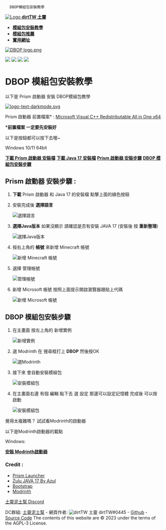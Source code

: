       DBOP模組包安裝教學             

 [![Logo](img/logo.png) **dirtTW 土靈**](./)

*   [**模組包安裝教學**](#)
*   [**模組包推薦**](./modpack-recommended/)
*   [**實用網址**](./useful-link/)

[![DBOP logo.png](https://github.com/yichifauzi/DBOP/blob/main/DBOP%20banner.png?raw=true)](https://modrinth.com/modpack/dbop)

![](https://img.shields.io/modrinth/game-versions/olssWAmw?logo=modrinth&style=flat&color=1BDA6A) ![](https://img.shields.io/modrinth/v/olssWAmw?color=1BDA6A&logo=Modrinth) ![](https://img.shields.io/modrinth/dt/olssWAmw?color=1BDA6A&logo=Modrinth) ![](https://img.shields.io/discord/966225033968111647?color=5865F2&label=%E5%9C%9F%E9%9D%88%E6%B3%A5%E5%9C%9F%E5%B9%AB&logo=discord)

DBOP 模組包安裝教學
============

以下是 Prism 啟動器 安裝 DBOP模組包教學

[![logo-text-darkmode.svg](https://prismlauncher.org/img/logo-text-darkmode.svg)](https://prismlauncher.org/)

Prism 啟動器 前置檔案\* : [Microsoft Visual C++ Redistributable All in One x64](https://github.com/abbodi1406/vcredist/releases/download/v0.75.0/VisualCppRedist_AIO_x86_x64.exe)

**\*前置檔案 一定要先安裝好**

以下是按鈕都可以按下去喔~

Windows 10/11 64bit

[**下載 Prism 啟動器 安裝檔**](https://github.com/PrismLauncher/PrismLauncher/releases/download/8.0/PrismLauncher-Windows-MSVC-Setup-8.0.exe) [**下載 Java 17 安裝檔**](https://cdn.azul.com/zulu/bin/zulu17.44.15-ca-jdk17.0.8-win_x64.msi) [**Prism 啟動器 安裝步驟**](#pltutorial) [**DBOP 模組包安裝步驟**](#mpinstall)

Prism 啟動器 安裝步驟 :
----------------

1.  **下載** Prism 啟動器 和 Java 17 的安裝檔 點擊上面的綠色按鈕
    
2.  安裝完成後 **選擇語言**
    
    ![選擇語言](img/1.png)
3.  **選擇Java版本** 如果沒顯示 請確認是否有安裝 JAVA 17 (安裝後 按 **重新整理**)
    
    ![選擇Java版本](img/2.png)
4.  按右上角的 **帳號** 來新增 Minecraft 帳號
    
    ![新增 Minecraft 帳號](img/3.png)
5.  選擇 管理帳號
    
    ![管理帳號](img/4.png)
6.  新增 Microsoft 帳號 按照上面提示開啟瀏覽器跟貼上代碼
    
    ![新增 Microsoft 帳號](img/5.png)

DBOP 模組包安裝步驟
------------

1.  在主畫面 按左上角的 新增實例
    
    ![新增實例](img/6.png)
2.  選 Modrinth 在 搜尋框打上 **DBOP** 然後按OK
    
    ![選Modrinth](img/7.png)
3.  接下來 會自動安裝模組包
    
    ![安裝模組包](img/8.png)
4.  在主畫面右邊 有個 編輯 點下去 選 設定 那邊可以設定記憶體 完成後 可以按 啟動
    
    ![安裝模組包](img/9.png)

  

覺得太複雜嗎？ 試試看Modrinth的啟動器

[](https://modrinth.com/app)

以下是Modrinth啟動器的載點

Windows:

[**安裝 Modrinth啟動器**](https://launcher-files.modrinth.com/versions/0.5.2/windows/Modrinth%20App_0.5.2_x64_en-US.msi)

### Credit :

*   [Prism Launcher](https://prismlauncher.org/)
*   [Zulu JAVA 17 By Azul](https://www.azul.com/)
*   [Bootstrap](https://getbootstrap.com/)
*   [Modrinth](https://modrinth.com/app)

[土靈泥土幫 Discord](https://discord.gg/eS6ZgXcfAV)  

DC群組: [土靈泥土幫](https://discord.gg/eS6ZgXcfAV) - 網頁作者: ![dirtTW](../img/logo.png) 土靈 dirtTW#0445 - [Github](https://github.com/yichifauzi) - [Source Code](https://github.com/yichifauzi/modpackinstalltutorial) The contents of this website are © 2023 under the terms of the AGPL-3 License.